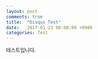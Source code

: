 ```yaml
---
layout: post
comments: true
title:  "Disqus Test"
date:   2017-01-23 00:00:00 +0900
categories: Test
---
```


테스트입니다.
